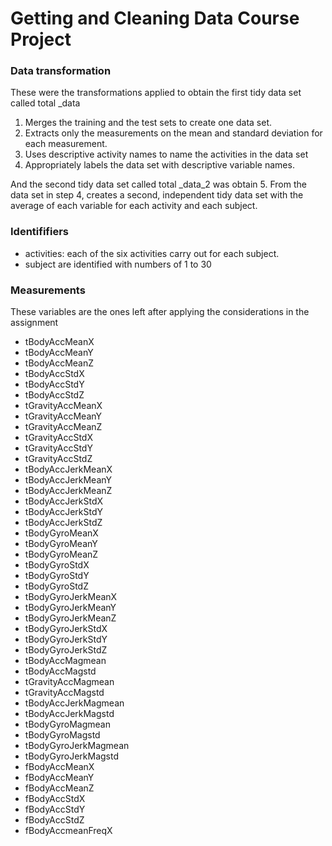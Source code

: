 # Getting and Cleaning Data Course Project
### Data transformation
These were the transformations applied to obtain the first tidy data set called total _data
1.  Merges the training and the test sets to create one data set.
2.  Extracts only the measurements on the mean and standard deviation for each measurement.
3.  Uses descriptive activity names to name the activities in the data set
4.  Appropriately labels the data set with descriptive variable names.

And the second tidy data set called total _data_2 was obtain
5.  From the data set in step 4, creates a second, independent tidy data set with the average of each variable for each activity and each subject.


### Identififiers
- activities: each of the six activities carry out for each subject.
- subject are identified with numbers of 1 to 30

### Measurements
These variables are the ones left after applying the considerations in the assignment

- tBodyAccMeanX                 
- tBodyAccMeanY
- tBodyAccMeanZ
- tBodyAccStdX
- tBodyAccStdY
- tBodyAccStdZ
- tGravityAccMeanX
- tGravityAccMeanY
- tGravityAccMeanZ
- tGravityAccStdX
- tGravityAccStdY
- tGravityAccStdZ
- tBodyAccJerkMeanX
- tBodyAccJerkMeanY
- tBodyAccJerkMeanZ
- tBodyAccJerkStdX
- tBodyAccJerkStdY  
- tBodyAccJerkStdZ
- tBodyGyroMeanX                  
- tBodyGyroMeanY
- tBodyGyroMeanZ
- tBodyGyroStdX
- tBodyGyroStdY
- tBodyGyroStdZ
- tBodyGyroJerkMeanX
- tBodyGyroJerkMeanY
- tBodyGyroJerkMeanZ
- tBodyGyroJerkStdX
- tBodyGyroJerkStdY
- tBodyGyroJerkStdZ
- tBodyAccMagmean
- tBodyAccMagstd
- tGravityAccMagmean
- tGravityAccMagstd
- tBodyAccJerkMagmean
- tBodyAccJerkMagstd
- tBodyGyroMagmean
- tBodyGyroMagstd
- tBodyGyroJerkMagmean
- tBodyGyroJerkMagstd
- fBodyAccMeanX          
- fBodyAccMeanY
- fBodyAccMeanZ        
- fBodyAccStdX
- fBodyAccStdY   
- fBodyAccStdZ
- fBodyAccmeanFreqX
